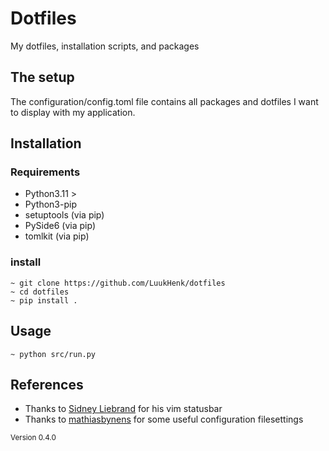 # Dotfiles
My dotfiles, installation scripts, and packages

## The setup

The configuration/config.toml file contains all packages and dotfiles I want to display with my application.

## Installation

### Requirements

- Python3.11 >
- Python3-pip
- setuptools (via pip)
- PySide6 (via pip)
- tomlkit (via pip)

### install

```
~ git clone https://github.com/LuukHenk/dotfiles
~ cd dotfiles
~ pip install .
```

## Usage

`~ python src/run.py`

## References
- Thanks to [Sidney Liebrand](https://github.com/SidOfc) for his vim statusbar
- Thanks to [mathiasbynens](https://github.com/mathiasbynens/dotfiles) for some useful configuration filesettings

<sub>Version 0.4.0</sub>
